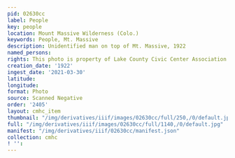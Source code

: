 ```yaml
---
pid: 02630cc
label: People
key: people
location: Mount Massive Wilderness (Colo.)
keywords: People, Mt. Massive
description: Unidentified man on top of Mt. Massive, 1922
named_persons: 
rights: This photo is property of Lake County Civic Center Association.
creation_date: '1922'
ingest_date: '2021-03-30'
latitude: 
longitude: 
format: Photo
source: Scanned Negative
order: '2405'
layout: cmhc_item
thumbnail: "/img/derivatives/iiif/images/02630cc/full/250,/0/default.jpg"
full: "/img/derivatives/iiif/images/02630cc/full/1140,/0/default.jpg"
manifest: "/img/derivatives/iiif/02630cc/manifest.json"
collection: cmhc
! '': 
---
```

